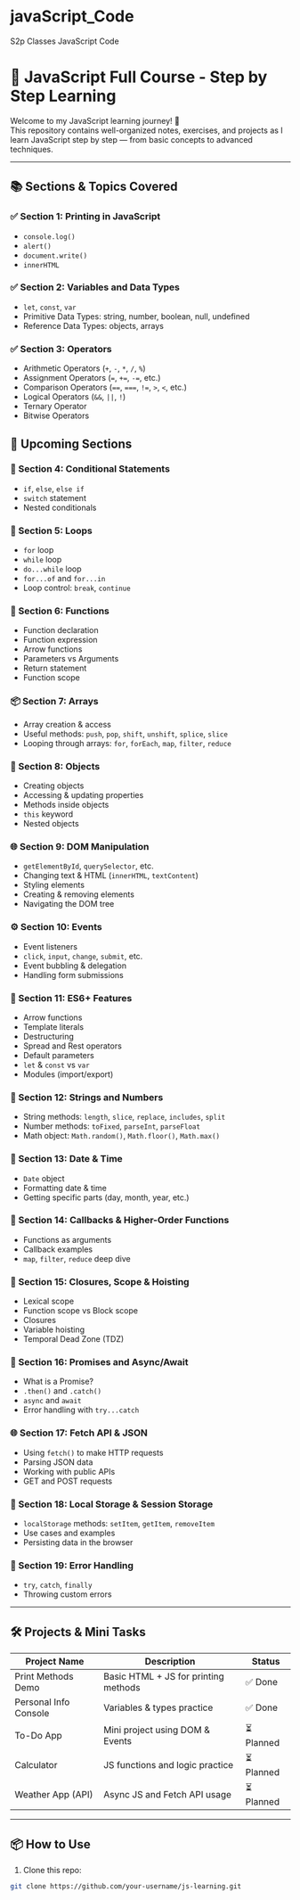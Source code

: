 # javaScript_Code
S2p Classes JavaScript Code 
# 📘 JavaScript Full Course - Step by Step Learning

Welcome to my JavaScript learning journey! 🚀  
This repository contains well-organized notes, exercises, and projects as I learn JavaScript step by step — from basic concepts to advanced techniques.

---

## 📚 Sections & Topics Covered

### ✅ Section 1: Printing in JavaScript
- `console.log()`
- `alert()`
- `document.write()`
- `innerHTML`

### ✅ Section 2: Variables and Data Types
- `let`, `const`, `var`
- Primitive Data Types: string, number, boolean, null, undefined
- Reference Data Types: objects, arrays

### ✅ Section 3: Operators
- Arithmetic Operators (`+`, `-`, `*`, `/`, `%`)
- Assignment Operators (`=`, `+=`, `-=`, etc.)
- Comparison Operators (`==`, `===`, `!=`, `>`, `<`, etc.)
- Logical Operators (`&&`, `||`, `!`)
- Ternary Operator
- Bitwise Operators

## 🧭 Upcoming Sections 

### 🔁 Section 4: Conditional Statements
- `if`, `else`, `else if`
- `switch` statement
- Nested conditionals

### 🔄 Section 5: Loops
- `for` loop
- `while` loop
- `do...while` loop
- `for...of` and `for...in`
- Loop control: `break`, `continue`

### 🧩 Section 6: Functions
- Function declaration
- Function expression
- Arrow functions
- Parameters vs Arguments
- Return statement
- Function scope

### 📦 Section 7: Arrays
- Array creation & access
- Useful methods: `push`, `pop`, `shift`, `unshift`, `splice`, `slice`
- Looping through arrays: `for`, `forEach`, `map`, `filter`, `reduce`

### 🧱 Section 8: Objects
- Creating objects
- Accessing & updating properties
- Methods inside objects
- `this` keyword
- Nested objects

### 🌐 Section 9: DOM Manipulation
- `getElementById`, `querySelector`, etc.
- Changing text & HTML (`innerHTML`, `textContent`)
- Styling elements
- Creating & removing elements
- Navigating the DOM tree

### ⚙️ Section 10: Events
- Event listeners
- `click`, `input`, `change`, `submit`, etc.
- Event bubbling & delegation
- Handling form submissions

### 🧠 Section 11: ES6+ Features
- Arrow functions
- Template literals
- Destructuring
- Spread and Rest operators
- Default parameters
- `let` & `const` vs `var`
- Modules (import/export)

### 🧵 Section 12: Strings and Numbers
- String methods: `length`, `slice`, `replace`, `includes`, `split`
- Number methods: `toFixed`, `parseInt`, `parseFloat`
- Math object: `Math.random()`, `Math.floor()`, `Math.max()`

### 📆 Section 13: Date & Time
- `Date` object
- Formatting date & time
- Getting specific parts (day, month, year, etc.)

### 🔄 Section 14: Callbacks & Higher-Order Functions
- Functions as arguments
- Callback examples
- `map`, `filter`, `reduce` deep dive

### 🧵 Section 15: Closures, Scope & Hoisting
- Lexical scope
- Function scope vs Block scope
- Closures
- Variable hoisting
- Temporal Dead Zone (TDZ)

### 🔄 Section 16: Promises and Async/Await
- What is a Promise?
- `.then()` and `.catch()`
- `async` and `await`
- Error handling with `try...catch`

### 🌐 Section 17: Fetch API & JSON
- Using `fetch()` to make HTTP requests
- Parsing JSON data
- Working with public APIs
- GET and POST requests

### 💾 Section 18: Local Storage & Session Storage
- `localStorage` methods: `setItem`, `getItem`, `removeItem`
- Use cases and examples
- Persisting data in the browser

### 🧯 Section 19: Error Handling
- `try`, `catch`, `finally`
- Throwing custom errors

---

## 🛠️ Projects & Mini Tasks

| Project Name           | Description                            | Status  |
|------------------------|----------------------------------------|---------|
| Print Methods Demo     | Basic HTML + JS for printing methods   | ✅ Done |
| Personal Info Console  | Variables & types practice             | ✅ Done |
| To-Do App              | Mini project using DOM & Events        | ⏳ Planned |
| Calculator             | JS functions and logic practice        | ⏳ Planned |
| Weather App (API)      | Async JS and Fetch API usage           | ⏳ Planned |

---

## 📦 How to Use

1. Clone this repo:
```bash
git clone https://github.com/your-username/js-learning.git
